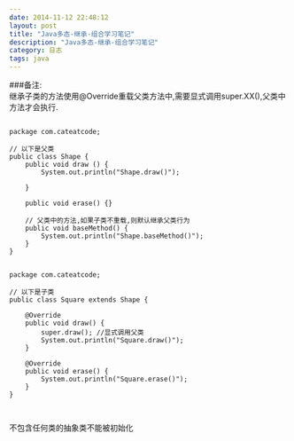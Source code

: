 ```yaml
---
date: 2014-11-12 22:48:12
layout: post
title: "Java多态-继承-组合学习笔记"
description: "Java多态-继承-组合学习笔记"
category: 日志
tags: java 
---
```



###备注:	
继承子类的方法使用@Override重载父类方法中,需要显式调用super.XX(),父类中方法才会执行.	

```	

package com.cateatcode;

// 以下是父类
public class Shape {
	public void draw () {
		System.out.println("Shape.draw()");
		
	}
	
	public void erase() {}
	
	// 父类中的方法,如果子类不重载,则默认继承父类行为
	public void baseMethod() {
		System.out.println("Shape.baseMethod()");
	}
}


package com.cateatcode;

// 以下是子类
public class Square extends Shape {
	
	@Override
	public void draw() {
		super.draw(); //显式调用父类
		System.out.println("Square.draw()");
	}
	
	@Override
	public void erase() {
		System.out.println("Square.erase()");
	}
}



```		

不包含任何类的抽象类不能被初始化		

